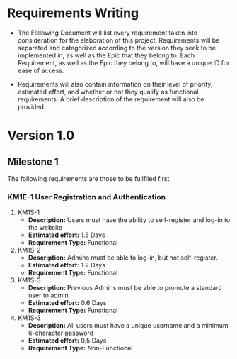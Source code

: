 
# Requirements Writing

* The Following Document will list every requirement taken into consideration for the elaboration of this project. Requirements will be separated and categorized according to the version they seek to be implemented in, as well as the Epic that they belong to. Each Requirement, as well as the Epic they belong to, will have a unique ID for ease of access. 

* Requirements will also contain information on their level of priority, estimated effort, and whether or not they qualify as functional requirements. A brief description of the requirement will also be provided.

# Version 1.0
## Milestone 1
The following requirements are those to be fullfiled first

### KM1E-1 User Registration and Authentication
1. KM1S-1
   * **Description:** Users must have the ability to self-register and log-in to the website
   * **Estimated effort:** 1.5 Days
   * **Requirement Type:** Functional
2. KM1S-2
   * **Description:** Admins must be able to log-in, but not self-register.
   * **Estimated effort:** 1.2 Days
   * **Requirement Type:** Functional
3. KM1S-3
   * **Description:** Previous Admins must be able to promote a standard user to admin
   * **Estimated effort:** 0.6 Days
   * **Requirement Type:** Functional
4. KM1S-3
   * **Description:** All users must have a unique username and a minimum 6-character password
   * **Estimated effort:** 0.5 Days
   * **Requirement Type:** Non-Functional  




